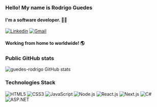 ### Hello! My name is **Rodrigo Guedes**
#### I'm a software developer. 👨‍💻

[![Linkedin](https://img.shields.io/badge/LinkedIn-0077B5?style=for-the-badge&logo=linkedin&logoColor=white)](https://www.linkedin.com/in/eng-rodrigoguedes/)
[![Gmail](https://img.shields.io/badge/Gmail-D14836?style=for-the-badge&logo=gmail&logoColor=white)](mailto:eng.rodrigoguedes@gmail.com?subject=Contato%20via%20perfil%20GitHub)

#### Working from home to worldwide! 🌎

### Public GitHub stats
<!-- ![guedes-rodrigo GitHub stats](https://github-readme-stats.vercel.app/api/top-langs/?username=guedes-rodrigo&layout=compact&theme=dracula)

![guedes-rodrigo GitHub stats](https://github-readme-stats.vercel.app/api?username=guedes-rodrigo&theme=dracula) -->

![guedes-rodrigo GitHub stats](https://github-readme-streak-stats.herokuapp.com/?user=guedes-rodrigo&theme=dracula)

### Technologies Stack

<div>
    <img align="center" alt="HTML5" src="https://img.shields.io/badge/HTML5-E34F26?style=for-the-badge&logo=html5&logoColor=white">
    <img align="center" alt="CSS3" src="https://img.shields.io/badge/CSS3-1572B6?style=for-the-badge&logo=css3&logoColor=white">
    <img align="center" alt="JavaScript" src="https://img.shields.io/badge/JavaScript-F7DF1E?style=for-the-badge&logo=javascript&logoColor=black">
    <img align="center" alt="Node.js" src="https://img.shields.io/badge/Node.js-339933?style=for-the-badge&logo=nodedotjs&logoColor=white">
    <img align="center" alt="React.js" src="https://img.shields.io/badge/React-20232A?style=for-the-badge&logo=react&logoColor=61DAFB">
    <img align="center" alt="Next.js" src="https://img.shields.io/badge/Next.js-000000?style=for-the-badge&logo=nextdotjs&logoColor=white">
    <img align="center" alt="C#" src="https://img.shields.io/badge/C%23-239120?style=for-the-badge&logo=c-sharp&logoColor=white">
    <img align="center" alt="ASP.NET" src="https://img.shields.io/badge/ASP.NET-512BD4?style=for-the-badge&logo=dotnet&logoColor=white">
</div>


